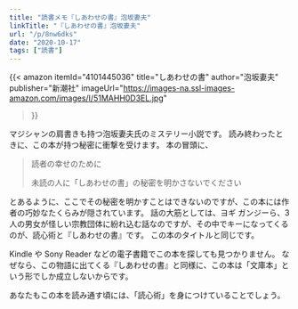 ```yaml
---
title: "読書メモ『しあわせの書』泡坂妻夫"
linkTitle: "『しあわせの書』泡坂妻夫"
url: "/p/8nw6dks"
date: "2020-10-17"
tags: ["読書"]
---
```


{{< amazon
  itemId="4101445036"
  title="しあわせの書"
  author="泡坂妻夫"
  publisher="新潮社"
  imageUrl="https://images-na.ssl-images-amazon.com/images/I/51MAHH0D3EL.jpg"
>}}

マジシャンの肩書きも持つ泡坂妻夫氏のミステリー小説です。
読み終わったときに、この本が持つ秘密に衝撃を受けます。
本の冒頭に、

> 読者の幸せのために
>
> 未読の人に「しあわせの書」の秘密を明かさないでください

とあるように、ここでその秘密を明かすことはできないのですが、この本には作者の巧妙なたくらみが隠されています。
話の大筋としては、ヨギ ガンジーら、3人の男女が怪しい宗教団体に紛れ込む話なのですが、その中でキーになってくるのが、読心術と『しあわせの書』です。
この本のタイトルと同じです。

Kindle や Sony Reader などの電子書籍でこの本を探しても見つかりません。
なぜなら、この物語に出てくる『しあわせの書』と同様に、この本は「文庫本」という形でしか成立しないからです。

あなたもこの本を読み通す頃には、「読心術」を身につけていることでしょう。

